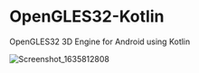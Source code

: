 # OpenGLES32-Kotlin
OpenGLES32 3D Engine for Android using Kotlin

![Screenshot_1635812808](https://user-images.githubusercontent.com/30726492/139760105-4df72d3e-8c36-414e-babf-5a797b168b9b.png)
